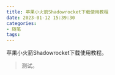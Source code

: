 ```yaml
---
title: 苹果小火箭Shadowrocket下载使用教程
date: 2023-01-12 15:39:30
categories:
- 随笔
tags:
---
```


苹果小火箭Shadowrocket下载使用教程。

> 测试。

